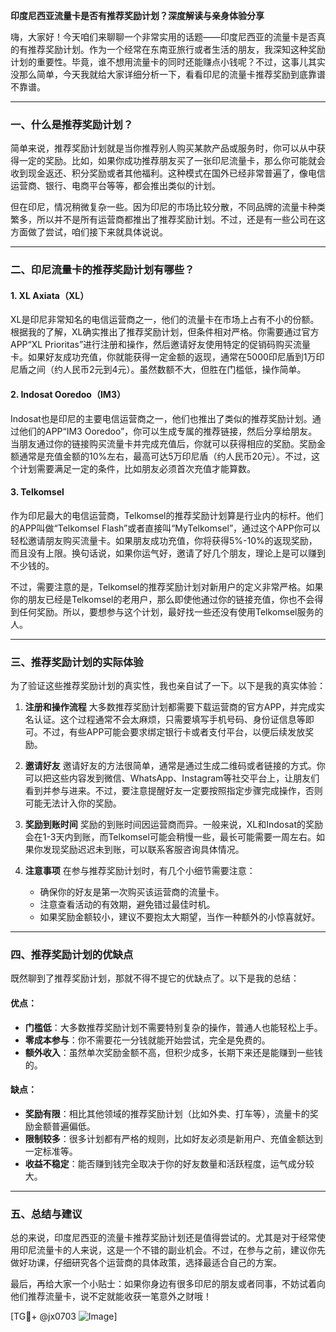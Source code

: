 **印度尼西亚流量卡是否有推荐奖励计划？深度解读与亲身体验分享**

嗨，大家好！今天咱们来聊聊一个非常实用的话题——印度尼西亚的流量卡是否真的有推荐奖励计划。作为一个经常在东南亚旅行或者生活的朋友，我深知这种奖励计划的重要性。毕竟，谁不想用流量卡的同时还能赚点小钱呢？不过，这事儿其实没那么简单，今天我就给大家详细分析一下，看看印尼的流量卡推荐奖励到底靠谱不靠谱。

---

### 一、什么是推荐奖励计划？

简单来说，推荐奖励计划就是当你推荐别人购买某款产品或服务时，你可以从中获得一定的奖励。比如，如果你成功推荐朋友买了一张印尼流量卡，那么你可能就会收到现金返还、积分奖励或者其他福利。这种模式在国外已经非常普遍了，像电信运营商、银行、电商平台等等，都会推出类似的计划。

但在印尼，情况稍微复杂一些。因为印尼的市场比较分散，不同品牌的流量卡种类繁多，所以并不是所有运营商都推出了推荐奖励计划。不过，还是有一些公司在这方面做了尝试，咱们接下来就具体说说。

---

### 二、印尼流量卡的推荐奖励计划有哪些？

#### 1. **XL Axiata（XL）**
XL是印尼非常知名的电信运营商之一，他们的流量卡在市场上占有不小的份额。根据我的了解，XL确实推出了推荐奖励计划，但条件相对严格。你需要通过官方APP“XL Prioritas”进行注册和操作，然后邀请好友使用特定的促销码购买流量卡。如果好友成功充值，你就能获得一定金额的返现，通常在5000印尼盾到1万印尼盾之间（约人民币2元到4元）。虽然数额不大，但胜在门槛低，操作简单。

#### 2. **Indosat Ooredoo（IM3）**
Indosat也是印尼的主要电信运营商之一，他们也推出了类似的推荐奖励计划。通过他们的APP“IM3 Ooredoo”，你可以生成专属的推荐链接，然后分享给朋友。当朋友通过你的链接购买流量卡并完成充值后，你就可以获得相应的奖励。奖励金额通常是充值金额的10%左右，最高可达5万印尼盾（约人民币20元）。不过，这个计划需要满足一定的条件，比如朋友必须首次充值才能算数。

#### 3. **Telkomsel**
作为印尼最大的电信运营商，Telkomsel的推荐奖励计划算是行业内的标杆。他们的APP叫做“Telkomsel Flash”或者直接叫“MyTelkomsel”，通过这个APP你可以轻松邀请朋友购买流量卡。如果朋友成功充值，你将获得5%-10%的返现奖励，而且没有上限。换句话说，如果你运气好，邀请了好几个朋友，理论上是可以赚到不少钱的。

不过，需要注意的是，Telkomsel的推荐奖励计划对新用户的定义非常严格。如果你的朋友已经是Telkomsel的老用户，那么即使他通过你的链接充值，你也不会得到任何奖励。所以，要想参与这个计划，最好找一些还没有使用Telkomsel服务的人。

---

### 三、推荐奖励计划的实际体验

为了验证这些推荐奖励计划的真实性，我也亲自试了一下。以下是我的真实体验：

1. **注册和操作流程**
   大多数推荐奖励计划都需要下载运营商的官方APP，并完成实名认证。这个过程通常不会太麻烦，只需要填写手机号码、身份证信息等即可。不过，有些APP可能会要求绑定银行卡或者支付平台，以便后续发放奖励。

2. **邀请好友**
   邀请好友的方法很简单，通常是通过生成二维码或者链接的方式。你可以把这些内容发到微信、WhatsApp、Instagram等社交平台上，让朋友们看到并参与进来。不过，要注意提醒好友一定要按照指定步骤完成操作，否则可能无法计入你的奖励。

3. **奖励到账时间**
   奖励的到账时间因运营商而异。一般来说，XL和Indosat的奖励会在1-3天内到账，而Telkomsel可能会稍慢一些，最长可能需要一周左右。如果你发现奖励迟迟未到账，可以联系客服咨询具体情况。

4. **注意事项**
   在参与推荐奖励计划时，有几个小细节需要注意：
   - 确保你的好友是第一次购买该运营商的流量卡。
   - 注意查看活动的有效期，避免错过最佳时机。
   - 如果奖励金额较小，建议不要抱太大期望，当作一种额外的小惊喜就好。

---

### 四、推荐奖励计划的优缺点

既然聊到了推荐奖励计划，那就不得不提它的优缺点了。以下是我的总结：

#### 优点：
- **门槛低**：大多数推荐奖励计划不需要特别复杂的操作，普通人也能轻松上手。
- **零成本参与**：你不需要花一分钱就能开始尝试，完全是免费的。
- **额外收入**：虽然单次奖励金额不高，但积少成多，长期下来还是能赚到一些钱的。

#### 缺点：
- **奖励有限**：相比其他领域的推荐奖励计划（比如外卖、打车等），流量卡的奖励金额普遍偏低。
- **限制较多**：很多计划都有严格的规则，比如好友必须是新用户、充值金额达到一定标准等。
- **收益不稳定**：能否赚到钱完全取决于你的好友数量和活跃程度，运气成分较大。

---

### 五、总结与建议

总的来说，印度尼西亚的流量卡推荐奖励计划还是值得尝试的。尤其是对于经常使用印尼流量卡的人来说，这是一个不错的副业机会。不过，在参与之前，建议你先做好功课，仔细研究各个运营商的具体政策，选择最适合自己的方案。

最后，再给大家一个小贴士：如果你身边有很多印尼的朋友或者同事，不妨试着向他们推荐流量卡，说不定就能收获一笔意外之财哦！

[TG💪+ @jx0703 ![Image](https://github.com/user-attachments/assets/dbca1d08-cadb-493c-b0ec-ad6f7a83f270)]